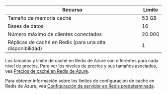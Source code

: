 | Recurso | Límite |
|---------------------------------------------|----------------------------------------|
| Tamaño de memoria caché | 53 GB |
| Bases de datos | 16 |
| Número máximo de clientes conectados | 20\.000 |
| Réplicas de caché en Redis (para una alta disponibilidad) | 1 |

Los tamaños y límite de caché en Redis de Azure son diferentes para cada nivel de precios. Para ver los niveles de precios y sus tamaños asociados, vea [Precios de caché en Redis de Azure](http://azure.microsoft.com/pricing/details/cache/).

Para obtener información sobre los límites de configuración de caché en Redis de Azure, vea [Configuración de servidor en Redis predeterminada](redis-cache/cache-configure.md#default-redis-server-configuration).

<!---HONumber=September15_HO1-->